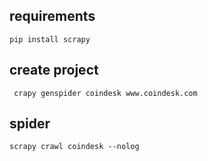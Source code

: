 

## requirements

```shell 
pip install scrapy
```

## create project
```shell
 crapy genspider coindesk www.coindesk.com
```

## spider
```shell
scrapy crawl coindesk --nolog 
```